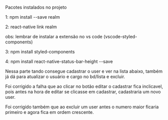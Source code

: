 Pacotes instalados no projeto

1: npm install --save realm

2: react-native  link realm

obs: lembrar de instalar a extensão no vs code (vscode-styled-components)

3: npm install styled-components

4: npm install react-native-status-bar-height --save

Nessa  parte tando consegue cadastrar o user e ver na lista abaixo, também já dá para atualizar o usuário e cargo no bd/lista e excluir.

Foi corrigido a falha que ao clicar no botão editar o cadastrar fica inclicavel, pois antes na hora de editar se clicasse em cadastrar, cadastraria um novo user.

Foi corrigido também que ao excluir um user antes o numero maior ficaria primeiro e agora fica em ordem crescente.
